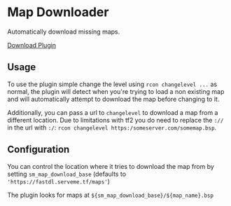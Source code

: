 # Map Downloader

Automatically download missing maps.

[Download Plugin](https://github.com/spiretf/mapdownloader/raw/master/plugin/mapdownloader.smx)

## Usage

To use the plugin simple change the level using `rcon changelevel ...` as normal, the plugin will detect when you're trying to load a non existing map and will automatically attempt to download the map before changing to it.

Additionally, you can pass a url to `changelevel` to download a map from a different location. Due to limitations with tf2 you do need to replace the `://` in the url with `:/`: `rcon changelevel https:/someserver.com/somemap.bsp`.

## Configuration

You can control the location where it tries to download the map from by setting `sm_map_download_base` (defaults to `'https://fastdl.serveme.tf/maps'`)

The plugin looks for maps at `${sm_map_download_base}/${map_name}.bsp`
